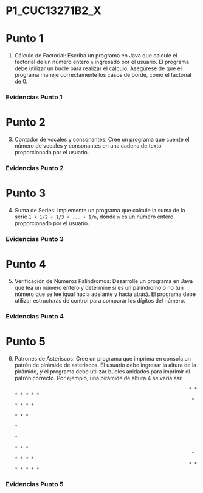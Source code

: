 # P1_CUC13271B2_X

# Punto 1
1. Cálculo de Factorial: Escriba un programa en Java que calcule el factorial de un número entero `n` ingresado por el usuario. El programa debe utilizar un bucle para realizar el cálculo. Asegúrese de que el programa maneje correctamente los casos de borde, como el factorial de 0.

### Evidencias Punto 1


# Punto 2
3. Contador de vocales y consonantes: Cree un programa que cuente el número de vocales y consonantes en una cadena de texto proporcionada por el usuario.

### Evidencias Punto 2

# Punto 3
4. Suma de Series: Implemente un programa que calcule la suma de la serie `1 + 1/2 + 1/3 + ... + 1/n`, donde `n` es un número entero proporcionado por el usuario.

### Evidencias Punto 3

# Punto 4
5. Verificación de Números Palíndromos: Desarrolle un programa en Java que lea un número entero y determine si es un palíndromo o no (un número que se lee igual hacia adelante y hacia atrás). El programa debe utilizar estructuras de control para comparar los dígitos del número.

### Evidencias Punto 4

# Punto 5
6. Patrones de Asteriscos: Cree un programa que imprima en consola un patrón de pirámide de asteriscos. El usuario debe ingresar la altura de la pirámide, y el programa debe utilizar bucles anidados para imprimir el patrón correcto. Por ejemplo, una pirámide de altura 4 se vería así:

                                                                            
                                                                       * * * * * * *
                                                                        * * * * *
                                                                          * * *
                                                                            *
                                                                            *
                                                                          * * *
                                                                        * * * * *
                                                                       * * * * * * *

### Evidencias Punto 5
